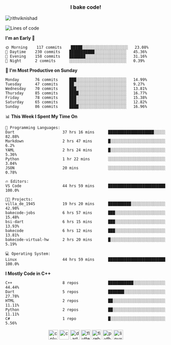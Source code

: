 <h3 align="center">I bake code!</h3>

<p align="left"> <img src="https://komarev.com/ghpvc/?username=rithviknishad" alt="rithviknishad" /> </p>

<!--START_SECTION:waka-->
![Lines of code](https://img.shields.io/badge/From%20Hello%20World%20I%27ve%20Written-23.3%20million%20lines%20of%20code-blue)

**I'm an Early 🐤** 

```text
🌞 Morning    117 commits    █████░░░░░░░░░░░░░░░░░░░░   23.08% 
🌆 Daytime    230 commits    ███████████░░░░░░░░░░░░░░   45.36% 
🌃 Evening    158 commits    ███████░░░░░░░░░░░░░░░░░░   31.16% 
🌙 Night      2 commits      ░░░░░░░░░░░░░░░░░░░░░░░░░   0.39%

```
📅 **I'm Most Productive on Sunday** 

```text
Monday       76 commits     ███░░░░░░░░░░░░░░░░░░░░░░   14.99% 
Tuesday      47 commits     ██░░░░░░░░░░░░░░░░░░░░░░░   9.27% 
Wednesday    70 commits     ███░░░░░░░░░░░░░░░░░░░░░░   13.81% 
Thursday     85 commits     ████░░░░░░░░░░░░░░░░░░░░░   16.77% 
Friday       78 commits     ███░░░░░░░░░░░░░░░░░░░░░░   15.38% 
Saturday     65 commits     ███░░░░░░░░░░░░░░░░░░░░░░   12.82% 
Sunday       86 commits     ████░░░░░░░░░░░░░░░░░░░░░   16.96%

```


📊 **This Week I Spent My Time On** 

```text
💬 Programming Languages: 
Dart                     37 hrs 16 mins      ████████████████████░░░░░   82.88% 
Markdown                 2 hrs 47 mins       █░░░░░░░░░░░░░░░░░░░░░░░░   6.2% 
YAML                     2 hrs 24 mins       █░░░░░░░░░░░░░░░░░░░░░░░░   5.36% 
Python                   1 hr 22 mins        ░░░░░░░░░░░░░░░░░░░░░░░░░   3.04% 
JSON                     20 mins             ░░░░░░░░░░░░░░░░░░░░░░░░░   0.78%

🔥 Editors: 
VS Code                  44 hrs 59 mins      █████████████████████████   100.0%

🐱‍💻 Projects: 
villa_de_1945            19 hrs 20 mins      ██████████░░░░░░░░░░░░░░░   42.98% 
bakecode-jobs            6 hrs 57 mins       ███░░░░░░░░░░░░░░░░░░░░░░   15.48% 
bsi-dart                 6 hrs 15 mins       ███░░░░░░░░░░░░░░░░░░░░░░   13.93% 
bakecode                 6 hrs 12 mins       ███░░░░░░░░░░░░░░░░░░░░░░   13.81% 
bakecode-virtual-hw      2 hrs 20 mins       █░░░░░░░░░░░░░░░░░░░░░░░░   5.19%

💻 Operating System: 
Linux                    44 hrs 59 mins      █████████████████████████   100.0%

```

**I Mostly Code in C++** 

```text
C++                      8 repos             ███████████░░░░░░░░░░░░░░   44.44% 
Dart                     5 repos             ███████░░░░░░░░░░░░░░░░░░   27.78% 
HTML                     2 repos             ██░░░░░░░░░░░░░░░░░░░░░░░   11.11% 
Python                   2 repos             ██░░░░░░░░░░░░░░░░░░░░░░░   11.11% 
C#                       1 repo              █░░░░░░░░░░░░░░░░░░░░░░░░   5.56%

```



<!--END_SECTION:waka-->

<p align="center">
  <img src="https://devicons.github.io/devicon/devicon.git/icons/cplusplus/cplusplus-original.svg" alt="cplusplus" width="30" height="30"/>
  <img src="https://devicons.github.io/devicon/devicon.git/icons/c/c-original.svg" alt="c" width="30" height="30"/>
  <img src="https://www.vectorlogo.zone/logos/dartlang/dartlang-icon.svg" alt="dart" width="30" height="30"/>
  <img src="https://www.vectorlogo.zone/logos/flutterio/flutterio-icon.svg" alt="flutter" width="30" height="30"/> 
  <img src="https://www.vectorlogo.zone/logos/firebase/firebase-icon.svg" alt="firebase" width="30" height="30"/> 
  <img src="https://devicons.github.io/devicon/devicon.git/icons/python/python-original.svg" alt="python" width="30" height="30"/> 
  <img src="https://devicons.github.io/devicon/devicon.git/icons/linux/linux-original.svg" alt="linux" width="30" height="30"/> 
</p>
